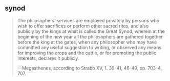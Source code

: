 ## synod
> The philosophers’ services are employed privately by persons who wish to offer sacrifices or perform other sacred rites, and also publicly by the kings at what is called the Great Synod, wherein at the beginning of the new year all the philosophers are gathered together before the king at the gates, when any philosopher who may have committed any useful suggestion to writing, or observed any means for improving the crops and the cattle, or for promoting the public interests, declares it publicly.
> 
> —Megasthenes, according to Strabo XV, 1. 39-41, 46-49, pp. 703-4, 707.